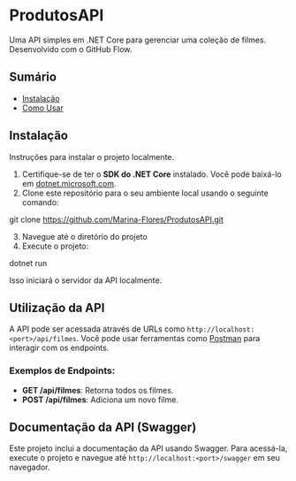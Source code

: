 # ProdutosAPI

Uma API simples em .NET Core para gerenciar uma coleção de filmes. Desenvolvido com o GitHub Flow.

## Sumário

- [Instalação](#instalação)
- [Como Usar](#como-usar)

## Instalação

Instruções para instalar o projeto localmente.

1. Certifique-se de ter o **SDK do .NET Core** instalado. Você pode baixá-lo em [dotnet.microsoft.com](https://dotnet.microsoft.com/download).
2. Clone este repositório para o seu ambiente local usando o seguinte comando:

git clone https://github.com/Marina-Flores/ProdutosAPI.git

3. Navegue até o diretório do projeto
4. Execute o projeto:

dotnet run 

Isso iniciará o servidor da API localmente.

## Utilização da API

A API pode ser acessada através de URLs como `http://localhost:<port>/api/filmes`. Você pode usar ferramentas como [Postman](https://www.postman.com/downloads/) para interagir com os endpoints.

### Exemplos de Endpoints:

- **GET /api/filmes**: Retorna todos os filmes.
- **POST /api/filmes**: Adiciona um novo filme.

## Documentação da API (Swagger)

Este projeto inclui a documentação da API usando Swagger. Para acessá-la, execute o projeto e navegue até `http://localhost:<port>/swagger` em seu navegador.




